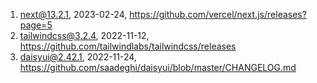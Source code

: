 1. next@13.2.1, 2023-02-24, https://github.com/vercel/next.js/releases?page=5
2. tailwindcss@3.2.4, 2022-11-12, https://github.com/tailwindlabs/tailwindcss/releases
3. daisyui@2.42.1, 2022-11-24, https://github.com/saadeghi/daisyui/blob/master/CHANGELOG.md
